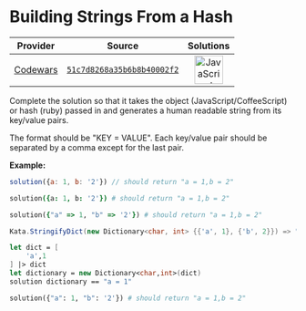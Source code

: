 [_metadata_:generated]: - "true"

# Building Strings From a Hash

<!-- INFO TABLE BEGIN -->

| Provider                                        | Source                                                                               | Solutions                                                                                                                                                    |
| :---------------------------------------------: | :----------------------------------------------------------------------------------: | :----------------------------------------------------------------------------------------------------------------------------------------------------------: |
| [Codewars](../../../docs/providers/Codewars.md) | [`51c7d8268a35b6b8b40002f2`](https://www.codewars.com/kata/51c7d8268a35b6b8b40002f2) | [<img src="https://res.cloudinary.com/rascaltwo/image/upload/v1631924076/javascript_ehszr7.svg" alt="JavaScript" title="JavaScript" width="50" />](solve.js) |

<!-- INFO TABLE END -->

Complete the solution so that it takes the object (JavaScript/CoffeeScript) or hash (ruby) passed in and generates a human readable string from its key/value pairs. 

The format should be "KEY = VALUE". Each key/value pair should be separated by a comma except for the last pair.

**Example:**
```javascript
solution({a: 1, b: '2'}) // should return "a = 1,b = 2"
```
```coffeescript
solution({a: 1, b: '2'}) # should return "a = 1,b = 2"
```
```ruby
solution({"a" => 1, "b" => '2'}) # should return "a = 1,b = 2"
```
```csharp
Kata.StringifyDict(new Dictionary<char, int> {{'a', 1}, {'b', 2}}) => "a = 1,b = 2";
```
```fsharp
let dict = [
    'a',1
] |> dict
let dictionary = new Dictionary<char,int>(dict)
solution dictionary == "a = 1"
```
```python
solution({"a": 1, "b": '2'}) # should return "a = 1,b = 2"
```

